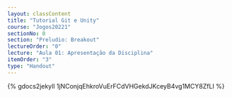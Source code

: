 ```yaml
---
layout: classContent
title: "Tutorial Git e Unity"
course: "Jogos20221"
sectionNo: 0
section: "Preludio: Breakout"
lectureOrder: "0"
lecture: "Aula 01: Apresentação da Disciplina"
itemOrder: "3"
type: "Handout"
---
```


{% gdocs2jekyll 1jNConjqEhkroVuErFCdVHGekdJKceyB4vg1MCY8ZfLI %}

